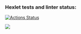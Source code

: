 ### Hexlet tests and linter status:
[![Actions Status](https://github.com/lanakonst/frontend-project-lvl1/workflows/hexlet-check/badge.svg)](https://github.com/lanakonst/frontend-project-lvl1/actions)

<a href="https://codeclimate.com/github/codeclimate/codeclimate/maintainability"><img src="https://api.codeclimate.com/v1/badges/a99a88d28ad37a79dbf6/maintainability" /></a>
